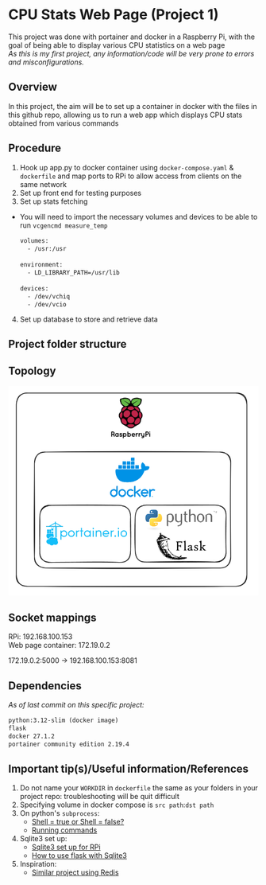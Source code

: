 # CPU Stats Web Page (Project 1)
This project was done with portainer and docker in a Raspberry Pi, with the goal of being able to display various CPU statistics on a web page \
*As this is my first project, any information/code will be very prone to errors and misconfigurations.*

## Overview
In this project, the aim will be to set up a container in docker with the files in this github repo, allowing us to run a web app which displays CPU stats obtained from various commands 

## Procedure
1. Hook up app.py to docker container using `docker-compose.yaml` & `dockerfile` and map ports to RPi to allow access from clients on the same network
2. Set up front end for testing purposes
3. Set up stats fetching 
* You will need to import the necessary volumes and devices to be able to run `vcgencmd measure_temp`
    ```
    volumes:
      - /usr:/usr

    environment:
      - LD_LIBRARY_PATH=/usr/lib

    devices:
      - /dev/vchiq
      - /dev/vcio
    ```
4. Set up database to store and retrieve data 

## Project folder structure


## Topology
![alt text](topology.png)

## Socket mappings
RPi: 192.168.100.153 \
Web page container: 172.19.0.2 

172.19.0.2:5000 -> 192.168.100.153:8081


## Dependencies
*As of last commit on this specific project:*
```
python:3.12-slim (docker image)
flask
docker 27.1.2
portainer community edition 2.19.4
```

## Important tip(s)/Useful information/References
1. Do not name your `WORKDIR` in `dockerfile` the same as your folders in your project repo: troubleshooting will be quit difficult
2. Specifying volume in docker compose is `src path`:`dst path`
2. On python's `subprocess`: 
    * [Shell = true or Shell = false?](https://stackoverflow.com/questions/3172470/actual-meaning-of-shell-true-in-subprocess)
    * [Running commands](https://martinheinz.dev/blog/98)
3. Sqlite3 set up:
    * [Sqlite3 set up for RPi](https://pimylifeup.com/raspberry-pi-sqlite/)
    * [How to use flask with Sqlite3](https://www.digitalocean.com/community/tutorials/how-to-make-a-web-application-using-flask-in-python-3)
4. Inspiration:
    * [Similar project using Redis](https://github.com/tomnewport/rpi-docker-cpu-temperature-server)